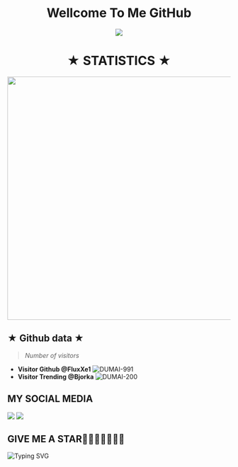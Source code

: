 <h1 align="center"> Wellcome To Me GitHub </h1>
<!-- Typing SVG by DenverCoder1 - https://github.com/DenverCoder1/readme-typing-svg -->
<p align="center">
<!--   <a href="https://github.com/DenverCoder1/readme-typing-svg"> -->
    <img src="https://readme-typing-svg.herokuapp.com?color=E22FE4&width=380&height=45&lines=just+A+Joke+Come+True;FluxXe;Nice+To+Meet+You+...&center=true"></a>

</p>
<h1 align="center">★ STATISTICS ★</i></b></h3>
<a href="https://github.com/Hunter-alamin"><img width=550 src="https://github-profile-trophy.vercel.app/?username=Hunter-alamin&theme=dracula&no-frame=true&title=Followers,Stars,Commit,Repository,Issues"/></a>

## ★ Github data ★
>
> *Number of visitors*
* **Visitor Github @FluxXe1**
![DUMAI-991](https://komarev.com/ghpvc/?username=Dumai-991&color=blue)
* **Visitor Trending @Bjorka**
![DUMAI-200](https://komarev.com/ghpvc/?username=Dumai-200&color=blue)
>
## MY SOCIAL MEDIA
[![](https://img.shields.io/badge/Github-black?logo=Github&logoColor=black&labelColor=white)](https://github.com/FluxXe1) [![](https://img.shields.io/badge/Twitter-yellow?logo=Twitter&logoColor=White&labelColor=white)](https://mobile.twitter.com/fluxxe3)

## GIVE ME A STAR🌟🌟🌟🌟🌟🌟🌟
![Typing SVG](https://readme-typing-svg.herokuapp.com?lines=Thank+You+For+Visiting)

